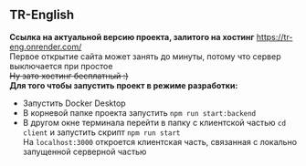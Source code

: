 ## TR-English
**Ссылка на актуальной версию проекта, залитого на хостинг**
https://tr-eng.onrender.com/  
Первое открытие сайта может занять до минуты, потому что сервер выключается при простое   
~~Ну зато хостинг бесплатный :)~~   
**Для того чтобы запустить проект в режиме разработки:**
* Запустить Docker Desktop
* В корневой папке проекта запустить `npm run start:backend`
* В другом окне терминала перейти в папку с клиентской частью `cd client` и запустить скрипт `npm run start`  
На `localhost:3000` откроется клиентская часть, связанная с локально запущенной серверной частью
